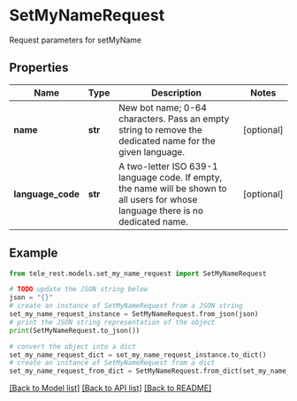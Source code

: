 # SetMyNameRequest

Request parameters for setMyName

## Properties

Name | Type | Description | Notes
------------ | ------------- | ------------- | -------------
**name** | **str** | New bot name; 0-64 characters. Pass an empty string to remove the dedicated name for the given language. | [optional] 
**language_code** | **str** | A two-letter ISO 639-1 language code. If empty, the name will be shown to all users for whose language there is no dedicated name. | [optional] 

## Example

```python
from tele_rest.models.set_my_name_request import SetMyNameRequest

# TODO update the JSON string below
json = "{}"
# create an instance of SetMyNameRequest from a JSON string
set_my_name_request_instance = SetMyNameRequest.from_json(json)
# print the JSON string representation of the object
print(SetMyNameRequest.to_json())

# convert the object into a dict
set_my_name_request_dict = set_my_name_request_instance.to_dict()
# create an instance of SetMyNameRequest from a dict
set_my_name_request_from_dict = SetMyNameRequest.from_dict(set_my_name_request_dict)
```
[[Back to Model list]](../README.md#documentation-for-models) [[Back to API list]](../README.md#documentation-for-api-endpoints) [[Back to README]](../README.md)


